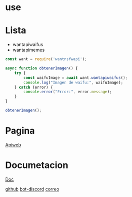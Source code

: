 # use

# Lista

 * wantapiwaifus
 * wantapimemes

```js
const want = require('wantnsfwapi');

async function obtenerImagen() {
    try {
        const waifuImage = await want.wantapiwaifus();
        console.log("Imagen de waifu:", waifuImage);
    } catch (error) {
        console.error("Error:", error.message);
    }
}

obtenerImagen();
```

# Pagina
[Apiweb](https://apiwant.xyz/)

# Documetacion
[Doc](https://doc.apiwant.xyz/)

[github](https://github.com/AleiStudio)  [bot-discord](https://discord.com/oauth2/authorize?client_id=1083889866955309106&permissions=8&scope=bot%20) [correo](dksiao352@gmail.com)
